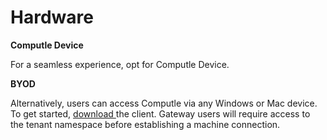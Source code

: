 # Hardware

**Computle Device**

For a seamless experience, opt for Computle Device.&#x20;

**BYOD**

Alternatively, users can access Computle via any Windows or Mac device. To get started, [download ](../../../../onboarding/client-deployment/windows-mac/)the client. Gateway users will require access to the tenant namespace before establishing a machine connection.&#x20;
